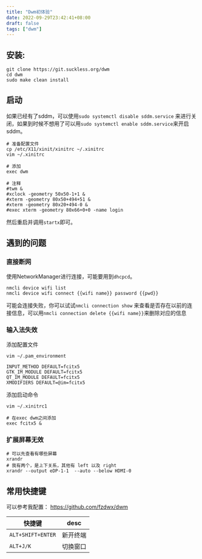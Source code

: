 ```yaml
---
title: "Dwm初体验"
date: 2022-09-29T23:42:41+08:00
draft: false
tags: ["dwm"]
---
```


## 安装:

```shell
git clone https://git.suckless.org/dwm
cd dwm
sudo make clean install
```

## 启动

如果已经有了sddm，可以使用`sudo systemctl disable sddm.service`
来进行关闭，如果到时候不想用了可以用`sudo systemctl enable sddm.service`来开启sddm。

```shell
# 准备配置文件
cp /etc/X11/xinit/xinitrc ~/.xinitrc
vim ~/.xinitrc

# 添加
exec dwm

# 注释
#twm &
#xclock -geometry 50x50-1+1 &
#xterm -geometry 80x50+494+51 &
#xterm -geometry 80x20+494-0 &
#exec xterm -geometry 80x66+0+0 -name login
```

然后重启并调用`startx`即可。

## 遇到的问题

### 直接断网

使用NetworkManager进行连接，可能要用到`dhcpcd`。

```shell
nmcli device wifi list
nmcli device wifi connect {{wifi name}} password {{pwd}}
```

可能会连接失败，你可以试试`nmcli connection show`
来查看是否存在以前的连接信息，可以用`nmcli connection delete {{wifi name}}`来删除对应的信息

### 输入法失效

添加配置文件

```shell
vim ~/.pam_environment

INPUT_METHOD DEFAULT=fcitx5
GTK_IM_MODULE DEFAULT=fcitx5
QT_IM_MODULE DEFAULT=fcitx5
XMODIFIERS DEFAULT=@im=fcitx5
```

添加启动命令

```shell
vim ~/.xinitrc1

# 在exec dwm之间添加
exec fcitx5 &
```

### 扩展屏幕无效

```shell
# 可以先查看有哪些屏幕
xrandr 
# 我有两个，是上下关系，其他有 left 以及 right
xrandr --output eDP-1-1  --auto --below HDMI-0
```

## 常用快捷键

可以参考我配置： https://github.com/fzdwx/dwm


| 快捷键               | desc |
|-------------------|------|
| `ALT+SHIFT+ENTER` | 新开终端 |
| `ALT+J/K`         | 切换窗口 |
